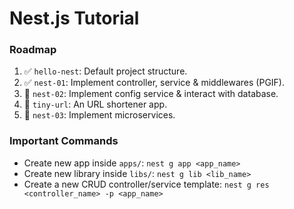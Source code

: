 # Nest.js Tutorial

### Roadmap

1. ✅ `hello-nest`: Default project structure.
2. ✅ `nest-01`: Implement controller, service & middlewares (PGIF).
3. 🚧 `nest-02`: Implement config service & interact with database.
4. 🚧 `tiny-url`: An URL shortener app.
5. 🚧 `nest-03`: Implement microservices.

### Important Commands

- Create new app inside `apps/`: `nest g app <app_name>`
- Create new library inside `libs/`: `nest g lib <lib_name>`
- Create a new CRUD controller/service template: `nest g res <controller_name> -p <app_name>`
